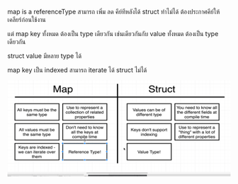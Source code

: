 map is a referenceType
สามารถ เพิ่ม ลด คีย์ทีหลังได้
struct ทำไม่ได้ ต้องประกาศคีย์ให้เคลียร์ก่อนใช้งาน

แต่ map key ทั้งหมด ต้องเป็น type เดียวกัน
เช่นเดียวกันกับ value ทั้งหมด ต้องเป็น type เดียวกัน

struct value มีหลาย type ได้

map key เป็น indexed สามารถ iterate ได้ struct ไม่ได้

![mapvsstruct](https://raw.githubusercontent.com/bigstth/go-study/main/map/mapvsstruct.png)
